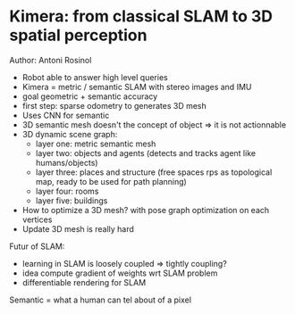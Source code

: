 # Kimera: from classical SLAM to 3D spatial perception

Author: Antoni Rosinol

* Robot able to answer high level queries
* Kimera = metric / semantic SLAM with stereo images and IMU
* goal geometric + semantic accuracy
* first step: sparse odometry to generates 3D mesh
* Uses CNN for semantic
* 3D semantic mesh doesn't the concept of object => it is not actionnable 
* 3D dynamic scene graph: 
    * layer one: metric semantic mesh
    * layer two: objects and agents (detects and tracks agent like humans/objects)
    * layer three: places and structure (free spaces rps as topological map, ready to be used for path planning)
    * layer four: rooms
    * layer five: buildings
* How to optimize a 3D mesh? with pose graph optimization on each vertices
* Update 3D mesh is really hard

Futur of SLAM:
* learning in SLAM is loosely coupled => tightly coupling?
* idea compute gradient of weights wrt SLAM problem
* differentiable rendering for SLAM

Semantic = what a human can tel about of a pixel